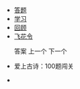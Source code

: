 # 
  <link rel="stylesheet" href="../res/layui/css/layui.css">
  <link rel="stylesheet" href="../res/static/css/index.css">
  <script src="../res/layui/layui.js"></script>
  <script src="../js/dataSource.js"></script>
  <script src="../js/loader.js"></script>

  <!-- nav部分 -->
  <div class="nav">
    <div class="layui-container">
      <div class="nav-list">
        <ul class="layui-nav">
          <li class="layui-nav-item"><a href="../">答题</a></li>
          <li class="layui-nav-item"><a href="../todo">学习</a></li>
          <li class="layui-nav-item"><a href="../review">回顾</a></li>
          <li class="layui-nav-item layui-this"><a href="../feihua">飞花令</a></li>
        </ul>
        <ul class="layui-nav-right">
          <a class="layui-btn layui-btn-primary" onclick="getAnswer()">答案</a>
          <a class="layui-btn layui-btn-primary" onclick="getPrevious()">上一个</a>
          <a class="layui-btn layui-btn-primary layui-this" onclick="getNext()">下一个</a>
        </ul>
      </div>
      <span id="index_view" class="nav-index"></span>
    </div>
  </div>

  <!-- main部分 -->
  <div class="main-about">
    <div class="layui-container">
      <div class="layui-row">
        <div class="tabJob">
          <div class="content">
            <ul>
              <li>
                <p id="topic_view2">爱上古诗：100题闯关</p>
              </li>
              <li>
                <p id="answer_view" style="color: #ff00a3"></p>
              </li>
            </ul>
          </div>
          <div class="content" id="poem_view_container">
            <p id="poem_view"></p>
          </div>
        </div>
      </div>
    </div>
  </div>

  <script id="topicView" type="text/html">
    {{ d.topic }}
  </script>

  <script id="answerView" type="text/html">
    {{ d.answer }}
  </script>

  <script id="poemView" type="text/html">
    <ul>
      <li>
        <div style="display: inline"><a style="color: #0000ff" href ="https://baike.baidu.com/item/{{ d.title }}" target="_blank">{{ d.title }}</a></div>
        <h5 style="display: inline">{{ d.author }}</h5>
      </li>
    {{#  layui.each(d.contentList, function(index, item){ }}
      <li>
        <span>{{ item }}</span>
      </li>
    {{#  }); }}
    {{#  if(d.contentList.length === 0){ }}
      无数据
    {{#  } }} 
    </ul>
  </script>

  <!--[if lt IE 9]>
  <script src="https://cdn.staticfile.org/html5shiv/r29/html5.min.js"></script>
  <script src="https://cdn.staticfile.org/respond.js/1.4.2/respond.min.js"></script>
  <![endif]-->
  <script>
    layui.config({
      base: '../res/static/js/'
    }).use('firm');
  </script>

  <script src="../feihua.js">
  </script>
